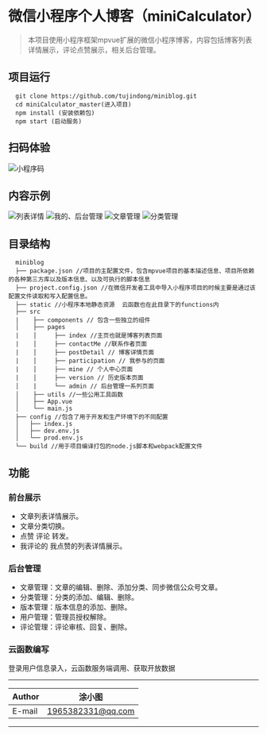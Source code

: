 # 微信小程序个人博客（miniCalculator）

> 本项目使用小程序框架mpvue扩展的微信小程序博客，内容包括博客列表详情展示，评论点赞展示，相关后台管理。


## 项目运行

```
  git clone https://github.com/tujindong/miniblog.git
  cd miniCalculator_master(进入项目)
  npm install (安装依赖包)
  npm start (启动服务)
```

## 扫码体验
![小程序码](./static/images/qrcode.jpg)

## 内容示例
![列表详情](./static/images/page_home.jpg)
![我的、后台管理](./static/images/page_polygon.jpg)
![文章管理](./static/images/page_triangle.jpg)
![分类管理](./static/images/page_trans.jpg)


## 目录结构
```
  miniblog
  ├── package.json //项目的主配置文件，包含mpvue项目的基本描述信息、项目所依赖的各种第三方库以及版本信息、以及可执行的脚本信息
  ├── project.config.json //在微信开发者工具中导入小程序项目的时候主要是通过该配置文件读取和写入配置信息。
  ├── static //小程序本地静态资源  云函数也在此目录下的functions内       
  ├── src
  |    ├── components // 包含一些独立的组件
  │    ├── pages
  |    │     ├── index //主页也就是博客列表页面
  |    │     ├── contactMe //联系作者页面
  |    │     ├── postDetail // 博客详情页面
  |    │     ├── participation // 我参与的页面
  |    │     ├── mine // 个人中心页面
  |    │     ├── version // 历史版本页面
  │    |     └── admin // 后台管理一系列页面
  │    ├── utils //一些公用工具函数
  │    ├── App.vue
  │    └── main.js
  ├── config //包含了用于开发和生产环境下的不同配置
  │   ├── index.js
  │   ├── dev.env.js
  │   └── prod.env.js
  └── build //用于项目编译打包的node.js脚本和webpack配置文件
```

## 功能

### 前台展示

- 文章列表详情展示。
- 文章分类切换。
- 点赞 评论 转发。
- 我评论的 我点赞的列表详情展示。

### 后台管理

- 文章管理：文章的编辑、删除、添加分类、同步微信公众号文章。
- 分类管理：分类的添加、编辑、删除。
- 版本管理：版本信息的添加、删除。
- 用户管理：管理员授权解除。
- 评论管理：评论审核、回复、删除。

### 云函数编写

登录用户信息录入，云函数服务端调用、获取开放数据

****
	
|Author|涂小图|
|---|---
|E-mail|1965382331@qq.com

****
